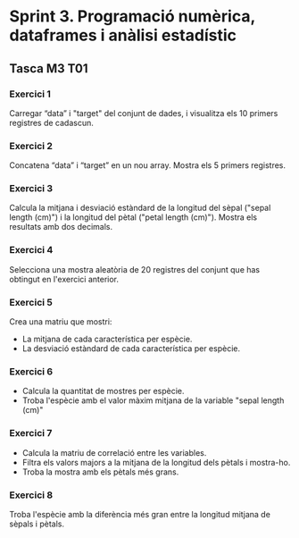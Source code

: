 # Sprint 3. Programació numèrica, dataframes i anàlisi estadístic

## Tasca M3 T01

### Exercici 1
Carregar “data” i "target" del conjunt de dades, i visualitza els 10 primers registres de cadascun.

### Exercici 2
Concatena “data” i “target” en un nou array. Mostra els 5 primers registres.

### Exercici 3
Calcula la mitjana i desviació estàndard de la longitud del sèpal ("sepal length (cm)") i la longitud del pètal ("petal length (cm)"). Mostra els resultats amb dos decimals.

### Exercici 4
Selecciona una mostra aleatòria de 20 registres del conjunt que has obtingut en l'exercici anterior.

### Exercici 5
Crea una matriu que mostri: 
- La mitjana de cada característica per espècie.
- La desviació estàndard de cada característica per espècie.

### Exercici 6
- Calcula la quantitat de mostres per espècie.
- Troba l'espècie amb el valor màxim mitjana de la variable "sepal length (cm)"

### Exercici 7
- Calcula la matriu de correlació entre les variables.
- Filtra els valors majors a la mitjana de la longitud dels pètals i mostra-ho.
- Troba la mostra amb els pètals més grans.

### Exercici 8
Troba l'espècie amb la diferència més gran entre la longitud mitjana de sèpals i pètals.
